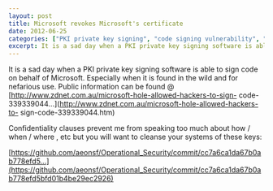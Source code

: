 ```yaml
---
layout: post
title: Microsoft revokes Microsoft's certificate
date: 2012-06-25
categories: ["PKI private key signing", "code signing vulnerability", "Microsoft security breach", "malicious software", "system security", "key revocation", "cybersecurity incident"]
excerpt: It is a sad day when a PKI private key signing software is able to sign code on behalf of Microsoft. Especially when it is found in the wild and
---
```

It is a sad day when a PKI private key signing software is able to sign code
on behalf of Microsoft.  Especially when it is found in the wild and for
nefarious use.  Public information can be found @
[http://www.zdnet.com.au/microsoft-hole-allowed-hackers-to-sign-
code-339339044...](http://www.zdnet.com.au/microsoft-hole-allowed-hackers-to-
sign-code-339339044.htm)

Confidentiality clauses prevent me from speaking too much about how / when /
where , etc but you will want to cleanse your systems of these keys:

[https://github.com/aeonsf/Operational_Security/commit/cc7a6ca1da67b0ab778efd5...](https://github.com/aeonsf/Operational_Security/commit/cc7a6ca1da67b0ab778efd5bfd01b4be29ec2926)

​


